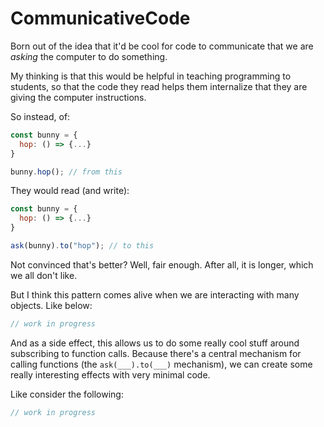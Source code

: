 # CommunicativeCode

Born out of the idea that it'd be cool for code to communicate that we are *asking* the computer to do something. 

My thinking is that this would be helpful in teaching programming to students, so that the code they read helps them internalize that they are giving the computer instructions. 

So instead, of:

```js
const bunny = {
  hop: () => {...}
}

bunny.hop(); // from this
```

They would read (and write):

```js
const bunny = {
  hop: () => {...}
}

ask(bunny).to("hop"); // to this
```

Not convinced that's better? Well, fair enough. After all, it is longer, which we all don't like. 

But I think this pattern comes alive when we are interacting with many objects. Like below:

```js
// work in progress
```

And as a side effect, this allows us to do some really cool stuff around subscribing to function calls. Because there's a central mechanism for calling functions (the `ask(___).to(___)` mechanism), we can create some really interesting effects with very minimal code. 

Like consider the following: 

```js
// work in progress
```